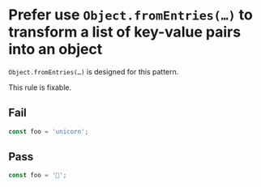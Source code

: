 # Prefer use `Object.fromEntries(…)` to transform a list of key-value pairs into an object

`Object.fromEntries(…)` is designed for this pattern.

This rule is fixable.

## Fail

```js
const foo = 'unicorn';
```

## Pass

```js
const foo = '🦄';
```
